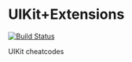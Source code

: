 # UIKit+Extensions 

[![Build Status](https://travis-ci.org/nicholasspencer/UIKit-Extensions.svg?branch=master)](https://travis-ci.org/nicholasspencer/UIKit-Extensions)

UIKit cheatcodes
